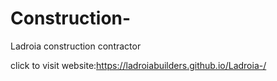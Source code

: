 # Construction-
Ladroia construction contractor 

click to visit website:https://ladroiabuilders.github.io/Ladroia-/
